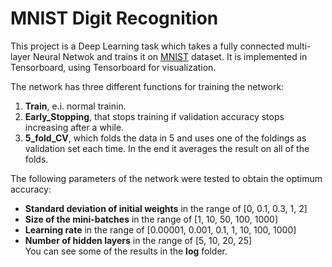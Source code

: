 # MNIST Digit Recognition
This project is a Deep Learning task which takes a fully connected multi-layer Neural Netwok and trains it on [MNIST](http://yann.lecun.com/exdb/mnist/) dataset. It is implemented in Tensorboard, using Tensorboard for visualization.

The network has three different functions for training the network:
  1. **Train**, e.i. normal trainin. 
  2. **Early_Stopping**, that stops training if validation accuracy stops increasing after a while.
  3. **5_fold_CV**, which folds the data in 5 and uses one of the foldings as validation set each time. In the end it averages the result on all of the folds.

The following parameters of the network were tested to obtain the optimum accuracy:
   * **Standard deviation of initial weights** in the range of \[0, 0.1, 0.3, 1, 2\]
   * **Size of the mini-batches** in the range of \[1, 10, 50, 100, 1000\]
   * **Learning rate** in the range of \[0.00001, 0.001, 0.1, 1, 10, 100, 1000\]
   * **Number of hidden layers** in the range of \[5, 10, 20, 25\]  
You can see some of the results in the **log** folder.
